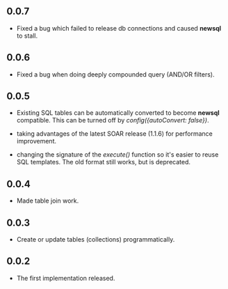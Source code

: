 ## 0.0.7

+ Fixed a bug which failed to release db connections and caused **newsql** to stall.

## 0.0.6

+ Fixed a bug when doing deeply compounded query (AND/OR filters).

## 0.0.5

+ Existing SQL tables can be automatically converted to become **newsql** compatible. This can be turned off by _config({autoConvert: false})_.

+ taking advantages of the latest SOAR release (1.1.6) for performance improvement.

+ changing the signature of the _execute()_ function so it's easier to reuse SQL templates. The old format still works, but is deprecated.

## 0.0.4

+ Made table join work.

## 0.0.3

+ Create or update tables (collections) programmatically.

## 0.0.2

+ The first implementation released.